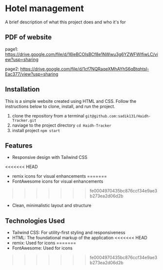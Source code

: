 
# Hotel management

A brief description of what this project does and who it's for


## PDF of website

page1: https://drive.google.com/file/d/16leBCOIsBCf8e1NWwu3g6YZWFWIfiwLC/view?usp=sharing

page2: https://drive.google.com/file/d/1cf7NQRaqeXMhAYhS6qBtqhtsl-Eac377/view?usp=sharing

## Installation

This is a simple website created using HTML and CSS. Follow the instructions below to clone, install, and run the project.

 1. clone the repository from a terminal `git@github.com:sadik131/Haidh-Tracker.git`
 2. naviage to the project directory  `cd Haidh-Tracker`
 3. install project `npm start`

## Features

* Responsive design with Tailwind CSS

<<<<<<< HEAD
* remix icons for visual enhancements
=======
* FontAwesome icons for visual enhancements
>>>>>>> fe0004970435bc876ccf34e9ae3b273ea2d06d2b

* Clean, minimalistic layout and structure

## Technologies Used

* Tailwind CSS: For utility-first styling and responsiveness
* HTML: The foundational markup of the application
<<<<<<< HEAD
* remix: Used for icons
=======
* FontAwesome: Used for icons
    
>>>>>>> fe0004970435bc876ccf34e9ae3b273ea2d06d2b
